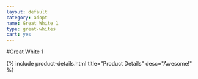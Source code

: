 ```yaml
---
layout: default
category: adopt
name: Great White 1
type: great-whites
cart: yes
---
```


#Great White 1

{% include product-details.html title="Product Details" desc="Awesome!" %}
